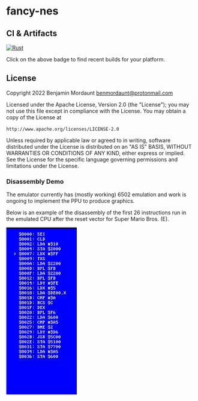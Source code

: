 # fancy-nes

## CI & Artifacts

[![Rust](https://github.com/benjaminmordaunt/fancy-nes/actions/workflows/rust.yml/badge.svg)](https://github.com/benjaminmordaunt/fancy-nes/actions/workflows/rust.yml)

Click on the above badge to find recent builds for your platform.

## License
Copyright 2022 Benjamin Mordaunt <benmordaunt@protonmail.com>

Licensed under the Apache License, Version 2.0 (the "License");
you may not use this file except in compliance with the License.
You may obtain a copy of the License at

    http://www.apache.org/licenses/LICENSE-2.0

Unless required by applicable law or agreed to in writing, software
distributed under the License is distributed on an "AS IS" BASIS,
WITHOUT WARRANTIES OR CONDITIONS OF ANY KIND, either express or implied.
See the License for the specific language governing permissions and
limitations under the License.

### Disassembly Demo

The emulator currently has (mostly working) 6502 emulation and work is
ongoing to implement the PPU to produce graphics.

Below is an example of the disassembly of the first 26 instructions run
in the emulated CPU after the reset vector for Super Mario Bros. (E).

![Super Mario Bros disasm](media/6502_disasm.gif)
